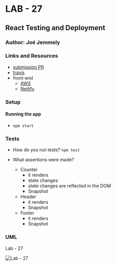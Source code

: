 # LAB - 27

## React Testing and Deployment

### Author: Joé Jemmely

### Links and Resources

- [submission PR](https://github.com/401-advanced-javascript-joejemmely/lab-27/pull/1)
- [travis](https://travis-ci.com/401-advanced-javascript-joejemmely/lab-27)
- front-end
  - [AWS](https://submission.d1c9lym9esr0gf.amplifyapp.com/)
  - [Netlify](https://vibrant-edison-cc3b9e.netlify.com)

### Setup

#### Running the app

- `npm start`

### Tests

- How do you run tests? `npm test`
- What assertions were made?

  - Counter
    - it renders
    - state changes
    - state changes are reflected in the DOM
    - Snapshot
  - Header
    - it renders
    - Snapshot
  - Footer
    - it renders
    - Snapshot

### UML

Lab - 27

![Lab - 27](https://www.plantuml.com/plantuml/png/0/HOzD2i8m48NtSue1D_xGZHj125GiuiAj1qYRWGff4f89BeftyIoUpBIfSJVVUyoRDtLWwJaE6e0Vh0bliiKAzmS0wBGC0K_EuGYlmbUIYdoMidAsqJ3vpti4H25I8fCGQLvXDrb74uUM_6mEnBrLORPtlJHAqzsjDtzgxDDaZawbe2KyIUNUnLh-DPZQLTLsQLLmsIgSLm1gCYez-mK0 'Lab - 27')
